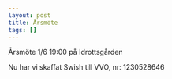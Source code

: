 ```yaml
---
layout: post
title: Årsmöte
tags: []
---
```


Årsmöte 1/6 19:00 på Idrottsgården

Nu har vi skaffat Swish till VVO, nr: 1230528646